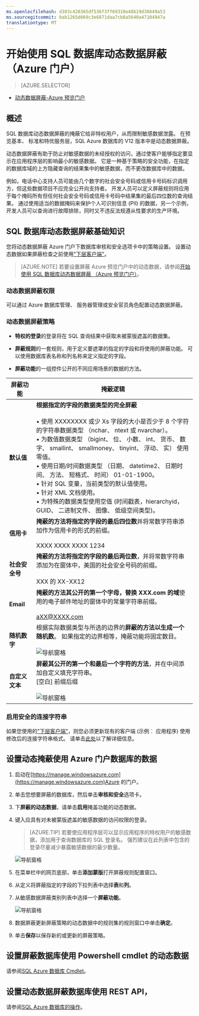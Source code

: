 ```yaml
---
ms.openlocfilehash: d303c420365df536f3ff69310e48b19d38849a53
ms.sourcegitcommit: bab1265d669c3e6871daa7cb8a5640a47104947a
translationtype: MT
---
```

<properties 
   pageTitle="开始使用 SQL 数据库动态数据屏蔽 （Azure 门户）" 
   description="如何开始使用 SQL 数据库动态数据屏蔽在 Azure 门户" 
   services="sql-database" 
   documentationCenter="" 
   authors="nadavhelfman" 
   manager="jeffreyg" 
   editor="v-romcal"/>

<tags
   ms.service="sql-database"
   ms.devlang="NA"
   ms.topic="article"
   ms.tgt_pltfrm="NA"
   ms.workload="data-services" 
   ms.date="07/30/2015"
   ms.author="nadavh; ronmat; v-romcal; sstein; ronitr"/>

# 开始使用 SQL 数据库动态数据屏蔽 （Azure 门户）

> [AZURE.SELECTOR]
- [动态数据屏蔽-Azure 预览门户](sql-database-dynamic-data-masking-get-started.md)

## 概述

SQL 数据库动态数据屏蔽的掩蔽它给非特权用户，从而限制敏感数据泄露。 在预览基本、 标准和特优服务层，SQL Azure 数据库的 V12 版本中是动态数据屏蔽。

动态数据屏蔽有助于防止对敏感数据的未经授权的访问，通过使客户能够指定要显示在应用程序层的影响最小的敏感数据。 它是一种基于策略的安全功能，在指定的数据库域的上方隐藏查询的结果集中的敏感数据，而不更改数据库中的数据。

例如，电话中心支持人员可能由几个数字的社会安全号码或信用卡号码标识调用方，但这些数据项目不应完全公开向支持者。 开发人员可以定义屏蔽规则将应用于每个掩码所有但任何社会安全号码或信用卡号码中结果集的最后四位数的查询结果。 通过使用适当的数据掩码来保护个人可识别信息 (PII) 的数据，另一个示例，开发人员可以查询进行故障排除，同时又不违反法规遵从性要求的生产环境。

## SQL 数据库动态数据屏蔽基础知识

您将动态数据屏蔽 Azure 门户下数据库审核和安全选项卡中的策略设置。
设置动态数据如果屏蔽检查之前使用["下层客户端"](sql-database-auditing-and-dynamic-data-masking-downlevel-clients.md)。


> [AZURE.NOTE] 若要设置屏蔽 Azure 预览门户中的动态数据，请参阅[开始使用 SQL 数据库动态数据屏蔽 （Azure 预览门户）](sql-database-dynamic-data-masking-get-started.md)。 


### 动态数据屏蔽权限

可以通过 Azure 数据库管理、 服务器管理或安全官员角色配置动态数据屏蔽。

### 动态数据屏蔽策略

* **特权的登录**的登录将在 SQL 查询结果中获取未被蒙版遮盖的数据集。
  
* **屏蔽规则**的一套规则，用于定义要遮罩的指定的字段和将使用的屏蔽功能。 可以使用数据库表名称和列名称来定义指定的字段。

* **屏蔽功能**的一组控件公开的不同应用场景的数据的方法。

| 屏蔽功能 | 掩蔽逻辑 |
|----------|---------------|
| **默认值**  |**根据指定的字段的数据类型的完全屏蔽**<br/><br/>• 使用 XXXXXXXX 或少 Xs 字段的大小是否少于 8 个字符的字符串数据类型 （nchar、 ntext 或 nvarchar）。<br/>• 为数值数据类型 （bigint、 位、 小数、 int、 货币、 数字、 smallint、 smallmoney、 tinyint、 浮动、 实） 使用零值。<br/>• 使用日期/时间数据类型 （日期、 datetime2、 日期时间、 方法、 短格式、 时间） 01-01-1900。<br/>• 针对 SQL 变量，当前类型的默认值使用。<br/>• 针对 XML 文档<masked/>使用。<br/>• 为特殊的数据类型使用空值 (时间戳表，hierarchyid，GUID、 二进制文件、 图像、 低级空间类型)。
| **信用卡** |**掩蔽的方法将指定的字段的最后四位数**并将常数字符串添加作为信用卡的形式的前缀。<br/><br/>XXXX XXXX XXXX 1234|
| **社会安全号** |**掩蔽的方法将指定的字段的最后两位数**，并将常数字符串添加为在窗体中，美国的社会安全号码的前缀。<br/><br/>XXX 的 XX-XX12 |
| **Email** | **掩蔽的方法其公开的第一个字母，替换 XXX.com 的域**使用的电子邮件地址的窗体中的常量字符串前缀。<br/><br/>aXX@XXXX.com |
| **随机数字** | 根据实际数据类型与所选的边界的**屏蔽的方法以生成一个随机数**。 如果指定的边界相等，掩蔽功能将固定数目。<br/><br/>![导航窗格](./media/sql-database-dynamic-data-masking-get-started-portal/1_DDM_Random_number.png) |
| **自定义文本** | **屏蔽其公开的第一个和最后一个字符的方法**，并在中间添加自定义填充字符串。<br/>[空白] 前缀后缀<br/><br/>![导航窗格](./media/sql-database-dynamic-data-masking-get-started-portal/2_DDM_Custom_text.png) |

  
<a name="Anchor1"></a>
### 启用安全的连接字符串

如果您使用的["下层客户端"](sql-database-auditing-and-dynamic-data-masking-downlevel-clients.md)，则您必须更新现有的客户端 (示例︰ 应用程序) 使用修改后的连接字符串格式。 请单击[此处](sql-database-auditing-and-dynamic-data-masking-downlevel-clients.md)以了解详细信息。


## 设置动态掩蔽使用 Azure 门户数据库的数据

1. 启动在[https://manage.windowsazure.com](https://manage.windowsazure.com)Azure 的门户。

2. 单击您想要屏蔽的数据库，然后单击**审核和安全**选项卡。

3. 下**屏蔽的动态数据**，请单击**启用**掩盖功能的动态数据。  

4. 键入应具有对未被蒙版遮盖的敏感数据的访问权限的登录。

    >[AZURE.TIP] 若要使应用程序层可以显示应用程序的特权用户的敏感数据，添加用于查询数据库的 SQL 登录名。 强烈建议在此列表中包含的登录尽量减少暴露敏感数据的最少数量。

    ![导航窗格](./media/sql-database-dynamic-data-masking-get-started-portal/4_ddm_policy_classic_portal.png)

5. 在菜单栏中的网页底部，单击**添加蒙版**打开屏蔽规则配置窗口。

6. 从定义将屏蔽指定的字段的下拉列表中选择**表**和**列**。

7. 从敏感数据屏蔽类别列表中选择一个**屏蔽功能**。

    ![导航窗格](./media/sql-database-dynamic-data-masking-get-started-portal/5_DDM_Add_Masking_Rule_Classic_Portal.png) 
    
8. 数据屏蔽更新屏蔽策略的动态数据中的规则集的规则窗口中单击**确定**。

9. 单击**保存**以保存新的或更新的屏蔽策略。


## 设置屏蔽数据库使用 Powershell cmdlet 的动态数据

请参阅[SQL Azure 数据库 Cmdlet](https://msdn.microsoft.com/library/azure/mt163521.aspx)。

## 设置动态数据屏蔽数据库使用 REST API，

请参阅[SQL Azure 数据库的操作](https://msdn.microsoft.com/library/dn505719.aspx)。
